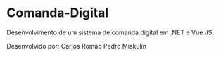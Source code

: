 # Comanda-Digital
Desenvolvimento de um sistema de comanda digital em .NET e Vue JS.

Desenvolvido por:
Carlos Romão
Pedro Miskulin

